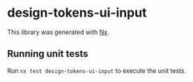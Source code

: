 # design-tokens-ui-input

This library was generated with [Nx](https://nx.dev).

## Running unit tests

Run `nx test design-tokens-ui-input` to execute the unit tests.
